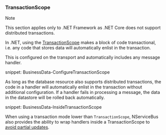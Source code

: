 ### TransactionScope

> [!NOTE]
> This section applies only to .NET Framework as .NET Core does not support distributed transactions.

In .NET, using the [TransactionScope](https://docs.microsoft.com/en-us/dotnet/api/system.transactions.transactionscope) makes a block of code transactional, i.e. any code that stores data will automatically enlist in the transaction.

This is configured on the transport and automatically includes any message handler.

snippet: BusinessData-ConfigureTransactionScope

As long as the database resource also supports distributed transactions, the code in a handler will automatically enlist in the transaction without additional configuration. If a handler fails in processing a message, the data in the datastore will be rolled back automatically.

snippet: BusinessData-InsideTransactionScope

When using a transaction mode lower than `TransactionScope`, NServiceBus also provides the ability to wrap handlers inside a TransactionScope to [avoid partial updates](/transports/transactions.md#avoiding-partial-updates).